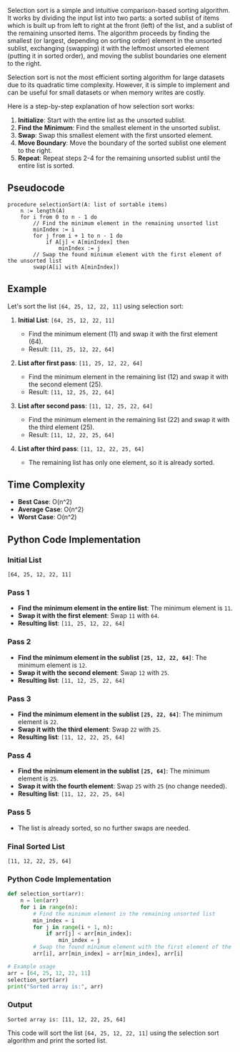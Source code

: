 Selection sort is a simple and intuitive comparison-based sorting algorithm. It works by dividing the input list into two parts: a sorted sublist of items which is built up from left to right at the front (left) of the list, and a sublist of the remaining unsorted items. The algorithm proceeds by finding the smallest (or largest, depending on sorting order) element in the unsorted sublist, exchanging (swapping) it with the leftmost unsorted element (putting it in sorted order), and moving the sublist boundaries one element to the right.

Selection sort is not the most efficient sorting algorithm for large datasets due to its quadratic time complexity. However, it is simple to implement and can be useful for small datasets or when memory writes are costly.

Here is a step-by-step explanation of how selection sort works:

1. **Initialize**: Start with the entire list as the unsorted sublist.
2. **Find the Minimum**: Find the smallest element in the unsorted sublist.
3. **Swap**: Swap this smallest element with the first unsorted element.
4. **Move Boundary**: Move the boundary of the sorted sublist one element to the right.
5. **Repeat**: Repeat steps 2-4 for the remaining unsorted sublist until the entire list is sorted.

## Pseudocode

```plaintext
procedure selectionSort(A: list of sortable items)
    n := length(A)
    for i from 0 to n - 1 do
        // Find the minimum element in the remaining unsorted list
        minIndex := i
        for j from i + 1 to n - 1 do
            if A[j] < A[minIndex] then
                minIndex := j
        // Swap the found minimum element with the first element of the unsorted list
        swap(A[i] with A[minIndex])
```

## Example

Let's sort the list `[64, 25, 12, 22, 11]` using selection sort:

1. **Initial List**: `[64, 25, 12, 22, 11]`
   - Find the minimum element (11) and swap it with the first element (64).
   - Result: `[11, 25, 12, 22, 64]`

2. **List after first pass**: `[11, 25, 12, 22, 64]`
   - Find the minimum element in the remaining list (12) and swap it with the second element (25).
   - Result: `[11, 12, 25, 22, 64]`

3. **List after second pass**: `[11, 12, 25, 22, 64]`
   - Find the minimum element in the remaining list (22) and swap it with the third element (25).
   - Result: `[11, 12, 22, 25, 64]`

4. **List after third pass**: `[11, 12, 22, 25, 64]`
   - The remaining list has only one element, so it is already sorted.

## Time Complexity

- **Best Case**: O(n^2)
- **Average Case**: O(n^2)
- **Worst Case**: O(n^2)

## Python Code Implementation

### Initial List
`[64, 25, 12, 22, 11]`

### Pass 1
- **Find the minimum element in the entire list**: The minimum element is `11`.
- **Swap it with the first element**: Swap `11` with `64`.
- **Resulting list**: `[11, 25, 12, 22, 64]`

### Pass 2
- **Find the minimum element in the sublist `[25, 12, 22, 64]`**: The minimum element is `12`.
- **Swap it with the second element**: Swap `12` with `25`.
- **Resulting list**: `[11, 12, 25, 22, 64]`

### Pass 3
- **Find the minimum element in the sublist `[25, 22, 64]`**: The minimum element is `22`.
- **Swap it with the third element**: Swap `22` with `25`.
- **Resulting list**: `[11, 12, 22, 25, 64]`

### Pass 4
- **Find the minimum element in the sublist `[25, 64]`**: The minimum element is `25`.
- **Swap it with the fourth element**: Swap `25` with `25` (no change needed).
- **Resulting list**: `[11, 12, 22, 25, 64]`

### Pass 5
- The list is already sorted, so no further swaps are needed.

### Final Sorted List
`[11, 12, 22, 25, 64]`

### Python Code Implementation

```python
def selection_sort(arr):
    n = len(arr)
    for i in range(n):
        # Find the minimum element in the remaining unsorted list
        min_index = i
        for j in range(i + 1, n):
            if arr[j] < arr[min_index]:
                min_index = j
        # Swap the found minimum element with the first element of the unsorted list
        arr[i], arr[min_index] = arr[min_index], arr[i]

# Example usage
arr = [64, 25, 12, 22, 11]
selection_sort(arr)
print("Sorted array is:", arr)
```

### Output
```
Sorted array is: [11, 12, 22, 25, 64]
```

This code will sort the list `[64, 25, 12, 22, 11]` using the selection sort algorithm and print the sorted list.